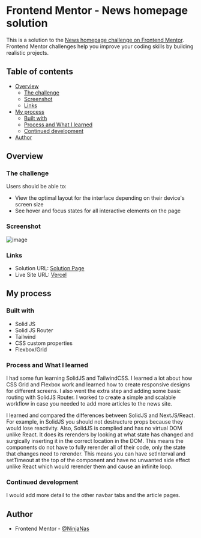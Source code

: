 # Frontend Mentor - News homepage solution

This is a solution to the [News homepage challenge on Frontend Mentor](https://www.frontendmentor.io/challenges/news-homepage-H6SWTa1MFl). Frontend Mentor challenges help you improve your coding skills by building realistic projects.

## Table of contents

- [Overview](#overview)
  - [The challenge](#the-challenge)
  - [Screenshot](#screenshot)
  - [Links](#links)
- [My process](#my-process)
  - [Built with](#built-with)
  - [Process and What I learned](#process-and-what-i-learned)
  - [Continued development](#continued-development)
- [Author](#author)

## Overview

### The challenge

Users should be able to:

- View the optimal layout for the interface depending on their device's screen size
- See hover and focus states for all interactive elements on the page

### Screenshot

![image](https://github.com/NinjaNas/news-homepage-main/assets/54213302/2e27154c-6b26-4692-b773-6eabc05054d5)


### Links

- Solution URL: [Solution Page](https://www.frontendmentor.io/solutions/newshomepagemain-pIbS1KdMst)
- Live Site URL: [Vercel](https://news-homepage-main-neon-pi.vercel.app/)

## My process

### Built with

- Solid JS
- Solid JS Router
- Tailwind
- CSS custom properties
- Flexbox/Grid

### Process and What I learned

I had some fun learning SolidJS and TailwindCSS. I learned a lot about how CSS Grid and Flexbox work and learned how to create responsive designs for different screens. I also went the extra step and adding some basic routing with SolidJS Router. I worked to create a simple and scalable workflow in case you needed to add more articles to the news site. 

I learned and compared the differences between SolidJS and NextJS/React. For example, in SolidJS you should not destructure props because they would lose reactivity. Also, SolidJS is complied and has no virtual DOM unlike React. It does its rerenders by looking at what state has changed and surgically inserting it in the correct location in the DOM. This means the components do not have to fully rerender all of their code, only the state that changes need to rerender. This means you can have setInterval and setTimeout at the top of the component and have no unwanted side effect unlike React which would rerender them and cause an infinite loop.

### Continued development

I would add more detail to the other navbar tabs and the article pages.

## Author

- Frontend Mentor - [@NinjaNas](https://www.frontendmentor.io/profile/NinjaNas)
